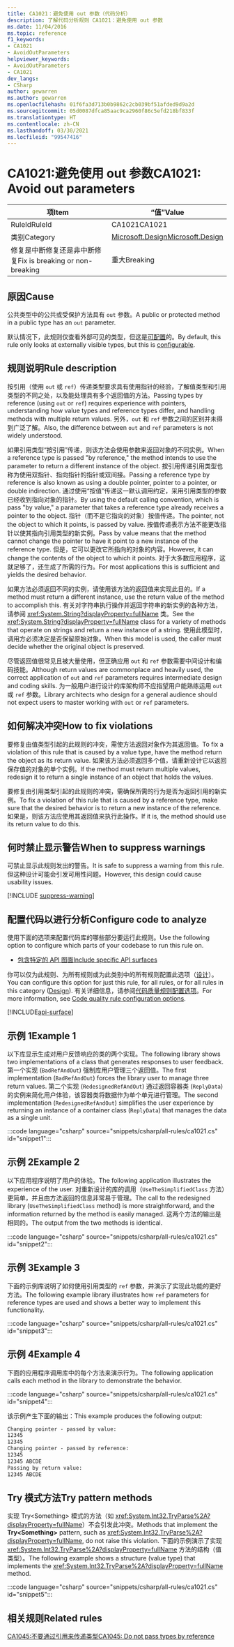 ```yaml
---
title: CA1021：避免使用 out 参数（代码分析）
description: 了解代码分析规则 CA1021：避免使用 out 参数
ms.date: 11/04/2016
ms.topic: reference
f1_keywords:
- CA1021
- AvoidOutParameters
helpviewer_keywords:
- AvoidOutParameters
- CA1021
dev_langs:
- CSharp
author: gewarren
ms.author: gewarren
ms.openlocfilehash: 01f6fa3d713b0b9862c2cb039bf51afded9d9a2d
ms.sourcegitcommit: 05d0087dfca85aac9ca2960f86c5efd218bf833f
ms.translationtype: HT
ms.contentlocale: zh-CN
ms.lasthandoff: 03/30/2021
ms.locfileid: "99547416"
---
```

# <a name="ca1021-avoid-out-parameters"></a><span data-ttu-id="00226-103">CA1021:避免使用 out 参数</span><span class="sxs-lookup"><span data-stu-id="00226-103">CA1021: Avoid out parameters</span></span>

| <span data-ttu-id="00226-104">项</span><span class="sxs-lookup"><span data-stu-id="00226-104">Item</span></span>                                     | <span data-ttu-id="00226-105">“值”</span><span class="sxs-lookup"><span data-stu-id="00226-105">Value</span></span>            |
|------------------------------------------|------------------|
| <span data-ttu-id="00226-106">RuleId</span><span class="sxs-lookup"><span data-stu-id="00226-106">RuleId</span></span>                                   | <span data-ttu-id="00226-107">CA1021</span><span class="sxs-lookup"><span data-stu-id="00226-107">CA1021</span></span>           |
| <span data-ttu-id="00226-108">类别</span><span class="sxs-lookup"><span data-stu-id="00226-108">Category</span></span>                                 | [<span data-ttu-id="00226-109">Microsoft.Design</span><span class="sxs-lookup"><span data-stu-id="00226-109">Microsoft.Design</span></span>](design-warnings.md) |
| <span data-ttu-id="00226-110">修复是中断修复还是非中断修复</span><span class="sxs-lookup"><span data-stu-id="00226-110">Fix is breaking or non-breaking</span></span> | <span data-ttu-id="00226-111">重大</span><span class="sxs-lookup"><span data-stu-id="00226-111">Breaking</span></span>         |

## <a name="cause"></a><span data-ttu-id="00226-112">原因</span><span class="sxs-lookup"><span data-stu-id="00226-112">Cause</span></span>

<span data-ttu-id="00226-113">公共类型中的公共或受保护方法具有 `out` 参数。</span><span class="sxs-lookup"><span data-stu-id="00226-113">A public or protected method in a public type has an `out` parameter.</span></span>

<span data-ttu-id="00226-114">默认情况下，此规则仅查看外部可见的类型，但这是[可配置](#configure-code-to-analyze)的。</span><span class="sxs-lookup"><span data-stu-id="00226-114">By default, this rule only looks at externally visible types, but this is [configurable](#configure-code-to-analyze).</span></span>

## <a name="rule-description"></a><span data-ttu-id="00226-115">规则说明</span><span class="sxs-lookup"><span data-stu-id="00226-115">Rule description</span></span>

<span data-ttu-id="00226-116">按引用（使用 `out` 或 `ref`）传递类型要求具有使用指针的经验，了解值类型和引用类型的不同之处，以及能处理具有多个返回值的方法。</span><span class="sxs-lookup"><span data-stu-id="00226-116">Passing types by reference (using `out` or `ref`) requires experience with pointers, understanding how value types and reference types differ, and handling methods with multiple return values.</span></span> <span data-ttu-id="00226-117">另外，`out` 和 `ref` 参数之间的区别并未得到广泛了解。</span><span class="sxs-lookup"><span data-stu-id="00226-117">Also, the difference between `out` and `ref` parameters is not widely understood.</span></span>

<span data-ttu-id="00226-118">如果引用类型“按引用”传递，则该方法会使用参数来返回对象的不同实例。</span><span class="sxs-lookup"><span data-stu-id="00226-118">When a reference type is passed "by reference," the method intends to use the parameter to return a different instance of the object.</span></span> <span data-ttu-id="00226-119">按引用传递引用类型也称为使用双指针、指向指针的指针或双间接。</span><span class="sxs-lookup"><span data-stu-id="00226-119">Passing a reference type by reference is also known as using a double pointer, pointer to a pointer, or double indirection.</span></span> <span data-ttu-id="00226-120">通过使用“按值”传递这一默认调用约定，采用引用类型的参数已经收到指向对象的指针。</span><span class="sxs-lookup"><span data-stu-id="00226-120">By using the default calling convention, which is pass "by value," a parameter that takes a reference type already receives a pointer to the object.</span></span> <span data-ttu-id="00226-121">指针（而不是它指向的对象）按值传递。</span><span class="sxs-lookup"><span data-stu-id="00226-121">The pointer, not the object to which it points, is passed by value.</span></span> <span data-ttu-id="00226-122">按值传递表示方法不能更改指针以使其指向引用类型的新实例。</span><span class="sxs-lookup"><span data-stu-id="00226-122">Pass by value means that the method cannot change the pointer to have it point to a new instance of the reference type.</span></span> <span data-ttu-id="00226-123">但是，它可以更改它所指向的对象的内容。</span><span class="sxs-lookup"><span data-stu-id="00226-123">However, it can change the contents of the object to which it points.</span></span> <span data-ttu-id="00226-124">对于大多数应用程序，这就足够了，还生成了所需的行为。</span><span class="sxs-lookup"><span data-stu-id="00226-124">For most applications this is sufficient and yields the desired behavior.</span></span>

<span data-ttu-id="00226-125">如果方法必须返回不同的实例，请使用该方法的返回值来实现此目的。</span><span class="sxs-lookup"><span data-stu-id="00226-125">If a method must return a different instance, use the return value of the method to accomplish this.</span></span> <span data-ttu-id="00226-126">有关对字符串执行操作并返回字符串的新实例的各种方法，请参阅 <xref:System.String?displayProperty=fullName> 类。</span><span class="sxs-lookup"><span data-stu-id="00226-126">See the <xref:System.String?displayProperty=fullName> class for a variety of methods that operate on strings and return a new instance of a string.</span></span> <span data-ttu-id="00226-127">使用此模型时，调用方必须决定是否保留原始对象。</span><span class="sxs-lookup"><span data-stu-id="00226-127">When this model is used, the caller must decide whether the original object is preserved.</span></span>

<span data-ttu-id="00226-128">尽管返回值很常见且被大量使用，但正确应用 `out` 和 `ref` 参数需要中间设计和编码技能。</span><span class="sxs-lookup"><span data-stu-id="00226-128">Although return values are commonplace and heavily used, the correct application of `out` and `ref` parameters requires intermediate design and coding skills.</span></span> <span data-ttu-id="00226-129">为一般用户进行设计的库架构师不应指望用户能熟练运用 `out` 或 `ref` 参数。</span><span class="sxs-lookup"><span data-stu-id="00226-129">Library architects who design for a general audience should not expect users to master working with `out` or `ref` parameters.</span></span>

## <a name="how-to-fix-violations"></a><span data-ttu-id="00226-130">如何解决冲突</span><span class="sxs-lookup"><span data-stu-id="00226-130">How to fix violations</span></span>

<span data-ttu-id="00226-131">要修复由值类型引起的此规则的冲突，需使方法返回对象作为其返回值。</span><span class="sxs-lookup"><span data-stu-id="00226-131">To fix a violation of this rule that is caused by a value type, have the method return the object as its return value.</span></span> <span data-ttu-id="00226-132">如果该方法必须返回多个值，请重新设计它以返回保存值的对象的单个实例。</span><span class="sxs-lookup"><span data-stu-id="00226-132">If the method must return multiple values, redesign it to return a single instance of an object that holds the values.</span></span>

<span data-ttu-id="00226-133">要修复由引用类型引起的此规则的冲突，需确保所需的行为是否为返回引用的新实例。</span><span class="sxs-lookup"><span data-stu-id="00226-133">To fix a violation of this rule that is caused by a reference type, make sure that the desired behavior is to return a new instance of the reference.</span></span> <span data-ttu-id="00226-134">如果是，则该方法应使用其返回值来执行此操作。</span><span class="sxs-lookup"><span data-stu-id="00226-134">If it is, the method should use its return value to do this.</span></span>

## <a name="when-to-suppress-warnings"></a><span data-ttu-id="00226-135">何时禁止显示警告</span><span class="sxs-lookup"><span data-stu-id="00226-135">When to suppress warnings</span></span>

<span data-ttu-id="00226-136">可禁止显示此规则发出的警告。</span><span class="sxs-lookup"><span data-stu-id="00226-136">It is safe to suppress a warning from this rule.</span></span> <span data-ttu-id="00226-137">但这种设计可能会引发可用性问题。</span><span class="sxs-lookup"><span data-stu-id="00226-137">However, this design could cause usability issues.</span></span>

[!INCLUDE [suppress-warning](../../../../includes/code-analysis/suppress-warning.md)]

## <a name="configure-code-to-analyze"></a><span data-ttu-id="00226-138">配置代码以进行分析</span><span class="sxs-lookup"><span data-stu-id="00226-138">Configure code to analyze</span></span>

<span data-ttu-id="00226-139">使用下面的选项来配置代码库的哪些部分要运行此规则。</span><span class="sxs-lookup"><span data-stu-id="00226-139">Use the following option to configure which parts of your codebase to run this rule on.</span></span>

- [<span data-ttu-id="00226-140">包含特定的 API 图面</span><span class="sxs-lookup"><span data-stu-id="00226-140">Include specific API surfaces</span></span>](#include-specific-api-surfaces)

<span data-ttu-id="00226-141">你可以仅为此规则、为所有规则或为此类别中的所有规则配置此选项（[设计](design-warnings.md)）。</span><span class="sxs-lookup"><span data-stu-id="00226-141">You can configure this option for just this rule, for all rules, or for all rules in this category ([Design](design-warnings.md)).</span></span> <span data-ttu-id="00226-142">有关详细信息，请参阅[代码质量规则配置选项](../code-quality-rule-options.md)。</span><span class="sxs-lookup"><span data-stu-id="00226-142">For more information, see [Code quality rule configuration options](../code-quality-rule-options.md).</span></span>

[!INCLUDE[api-surface](~/includes/code-analysis/api-surface.md)]

## <a name="example-1"></a><span data-ttu-id="00226-143">示例 1</span><span class="sxs-lookup"><span data-stu-id="00226-143">Example 1</span></span>

<span data-ttu-id="00226-144">以下库显示生成对用户反馈响应的类的两个实现。</span><span class="sxs-lookup"><span data-stu-id="00226-144">The following library shows two implementations of a class that generates responses to user feedback.</span></span> <span data-ttu-id="00226-145">第一个实现 (`BadRefAndOut`) 强制库用户管理三个返回值。</span><span class="sxs-lookup"><span data-stu-id="00226-145">The first implementation (`BadRefAndOut`) forces the library user to manage three return values.</span></span> <span data-ttu-id="00226-146">第二个实现 (`RedesignedRefAndOut`) 通过返回容器类 (`ReplyData`) 的实例来简化用户体验，该容器类将数据作为单个单元进行管理。</span><span class="sxs-lookup"><span data-stu-id="00226-146">The second implementation (`RedesignedRefAndOut`) simplifies the user experience by returning an instance of a container class (`ReplyData`) that manages the data as a single unit.</span></span>

:::code language="csharp" source="snippets/csharp/all-rules/ca1021.cs" id="snippet1":::

## <a name="example-2"></a><span data-ttu-id="00226-147">示例 2</span><span class="sxs-lookup"><span data-stu-id="00226-147">Example 2</span></span>

<span data-ttu-id="00226-148">以下应用程序说明了用户的体验。</span><span class="sxs-lookup"><span data-stu-id="00226-148">The following application illustrates the experience of the user.</span></span> <span data-ttu-id="00226-149">对重新设计的库的调用（`UseTheSimplifiedClass` 方法）更简单，并且由方法返回的信息非常易于管理。</span><span class="sxs-lookup"><span data-stu-id="00226-149">The call to the redesigned library (`UseTheSimplifiedClass` method) is more straightforward, and the information returned by the method is easily managed.</span></span> <span data-ttu-id="00226-150">这两个方法的输出是相同的。</span><span class="sxs-lookup"><span data-stu-id="00226-150">The output from the two methods is identical.</span></span>

:::code language="csharp" source="snippets/csharp/all-rules/ca1021.cs" id="snippet2":::

## <a name="example-3"></a><span data-ttu-id="00226-151">示例 3</span><span class="sxs-lookup"><span data-stu-id="00226-151">Example 3</span></span>

<span data-ttu-id="00226-152">下面的示例库说明了如何使用引用类型的 `ref` 参数，并演示了实现此功能的更好方法。</span><span class="sxs-lookup"><span data-stu-id="00226-152">The following example library illustrates how `ref` parameters for reference types are used and shows a better way to implement this functionality.</span></span>

:::code language="csharp" source="snippets/csharp/all-rules/ca1021.cs" id="snippet3":::

## <a name="example-4"></a><span data-ttu-id="00226-153">示例 4</span><span class="sxs-lookup"><span data-stu-id="00226-153">Example 4</span></span>

<span data-ttu-id="00226-154">下面的应用程序调用库中的每个方法来演示行为。</span><span class="sxs-lookup"><span data-stu-id="00226-154">The following application calls each method in the library to demonstrate the behavior.</span></span>

:::code language="csharp" source="snippets/csharp/all-rules/ca1021.cs" id="snippet4":::

<span data-ttu-id="00226-155">该示例产生下面的输出：</span><span class="sxs-lookup"><span data-stu-id="00226-155">This example produces the following output:</span></span>

```txt
Changing pointer - passed by value:
12345
12345
Changing pointer - passed by reference:
12345
12345 ABCDE
Passing by return value:
12345 ABCDE
```

## <a name="try-pattern-methods"></a><span data-ttu-id="00226-156">Try 模式方法</span><span class="sxs-lookup"><span data-stu-id="00226-156">Try pattern methods</span></span>

<span data-ttu-id="00226-157">实现 Try\<Something> 模式的方法（如 <xref:System.Int32.TryParse%2A?displayProperty=fullName>）不会引发此冲突。</span><span class="sxs-lookup"><span data-stu-id="00226-157">Methods that implement the **Try\<Something>** pattern, such as <xref:System.Int32.TryParse%2A?displayProperty=fullName>, do not raise this violation.</span></span> <span data-ttu-id="00226-158">下面的示例演示了实现 <xref:System.Int32.TryParse%2A?displayProperty=fullName> 方法的结构（值类型）。</span><span class="sxs-lookup"><span data-stu-id="00226-158">The following example shows a structure (value type) that implements the <xref:System.Int32.TryParse%2A?displayProperty=fullName> method.</span></span>

:::code language="csharp" source="snippets/csharp/all-rules/ca1021.cs" id="snippet5":::

## <a name="related-rules"></a><span data-ttu-id="00226-159">相关规则</span><span class="sxs-lookup"><span data-stu-id="00226-159">Related rules</span></span>

[<span data-ttu-id="00226-160">CA1045:不要通过引用来传递类型</span><span class="sxs-lookup"><span data-stu-id="00226-160">CA1045: Do not pass types by reference</span></span>](ca1045.md)
